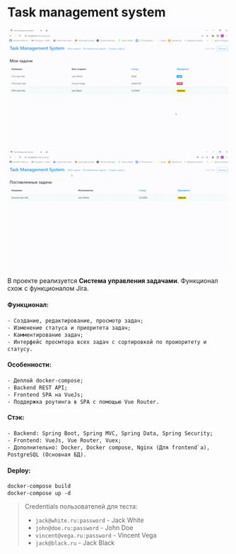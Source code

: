 # Task management system

![Example 1](doc/example1.gif?raw=true)
![Example 2](doc/example2.gif?raw=true)

В проекте реализуется **Система управления задачами**. Функционал схож с функционалом Jira.

#### Функционал:
    - Создание, редактирование, просмотр задач;
    - Изменение статуса и приоритета задач;
    - Камментирование задач;
    - Интерфейс просмтора всех задач с сортировкой по проиоритету и статусу.

#### Особенности:
    - Деплой docker-compose;
    - Backend REST API;
    - Frontend SPA на VueJs;
    - Поддержка роутинга в SPA с помощью Vue Router.

#### Стэк:
    - Backend: Spring Boot, Spring MVC, Spring Data, Spring Security;
    - Frontend: VueJs, Vue Router, Vuex;
    - Дополнительно: Docker, Docker compose, Nginx (Для frontend`а), PostgreSQL (Основная БД).

#### Deploy:
```
docker-compose build
docker-compose up -d
```

> Credentials пользователей для теста:
> * `jack@white.ru:password` - Jack White
> * `john@doe.ru:password` - John Doe
> * `vincent@vega.ru:password` - Vincent Vega
> * `jack@black.ru` - Jack Black
